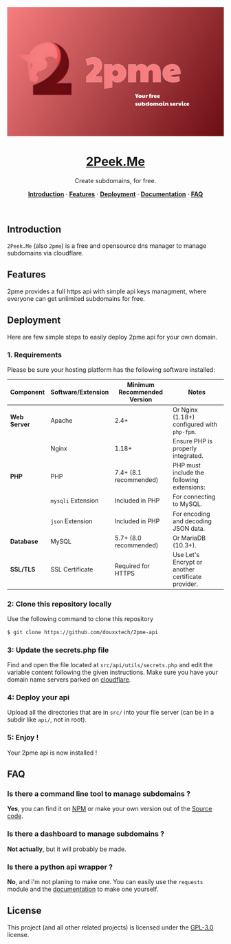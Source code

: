 <div align="center">

<a href="https://2peek.me" style="display: block; text-align: center;">
  <img alt="2Peek.Me - Create subdomains, for free." src="readme_assets/2pmebanner.png" />
  <h1 align="center">2Peek.Me</h1>
</a>

</div>
<p align="center">
  Create subdomains, for free.
</p>

<p align="center">
  <a href="#introduction"><strong>Introduction</strong></a> ·
  <a href="#features"><strong>Features</strong></a> ·
  <a href="#deployment"><strong>Deployment</strong></a> ·
  <a href="https://2peek.me"><strong>Documentation</strong></a> ·
  <a href="#faq"><strong>FAQ</strong></a>
</p>
<br/>

## Introduction

`2Peek.Me` (also `2pme`) is a free and opensource dns manager to manage subdomains via cloudflare.

## Features

2pme provides a full https api with simple api keys managment, where everyone can get unlimited subdomains for free.

## Deployment

Here are few simple steps to easily deploy 2pme api for your own domain.

### 1. Requirements
Please be sure your hosting platform has the following software installed:

| **Component**              | **Software/Extension**              | **Minimum Recommended Version** | **Notes**                                                                                 |
|----------------------------|-------------------------------------|----------------------------------|-------------------------------------------------------------------------------------------|
| **Web Server**             | Apache                              | 2.4+                             | Or Nginx (1.18+) configured with `php-fpm`.                                              |
|                            | Nginx                               | 1.18+                            | Ensure PHP is properly integrated.                                                        |
| **PHP**                    | PHP                                 | 7.4+ (8.1 recommended)           | PHP must include the following extensions:                                                |
|                            | `mysqli` Extension                  | Included in PHP                  | For connecting to MySQL.                                                                  |
|                            | `json` Extension                    | Included in PHP                  | For encoding and decoding JSON data.                                                     |
| **Database**               | MySQL                               | 5.7+ (8.0 recommended)           | Or MariaDB (10.3+).                                                                          |
| **SSL/TLS**                | SSL Certificate                     | Required for HTTPS               | Use Let's Encrypt or another certificate provider.                                        |


### 2: Clone this repository locally
Use the following command to clone this repository
```sh
$ git clone https://github.com/douxxtech/2pme-api
```

### 3: Update the secrets.php file
Find and open the file located at `src/api/utils/secrets.php` and edit the variable content following the given instructions. Make sure you have your domain name servers parked on [cloudflare](https://dash.cloudflare.com).

### 4: Deploy your api
Upload all the directories that are in `src/` into your file server (can be in a subdir like `api/`, not in root).

### 5: Enjoy !
Your 2pme api is now installed !

## FAQ

### Is there a command line tool to manage subdomains ?
**Yes**, you can find it on [NPM](https://npmjs.com/package/2pme) or make your own version out of the [Source code](https://git.douxx.tech/2pme-cli).

### Is there a dashboard to manage subdomains ?
**Not actually**, but it will probably be made.

### Is there a python api wrapper ?
**No**, and i'm not planing to make one. You can easily use the `requests` module and the [documentation](https://2peek.me) to make one yourself.

## License
This project (and all other related projects) is licensed under the [GPL-3.0](LICENSE) license.